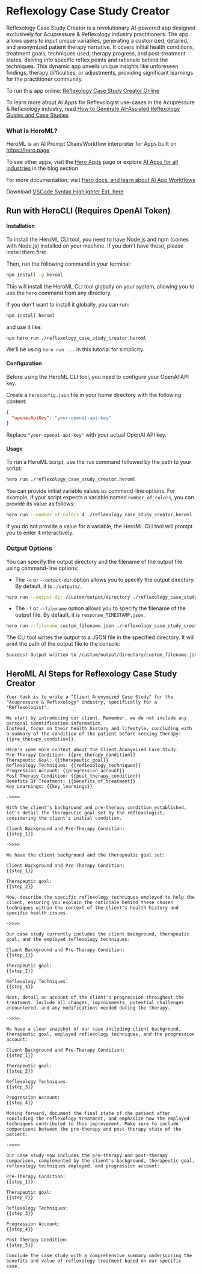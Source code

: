 # Reflexology Case Study Creator

Reflexology Case Study Creator is a revolutionary AI-powered app designed exclusively for Acupressure & Reflexology industry practitioners. The app allows users to input unique variables, generating a customized, detailed, and anonymized patient therapy narrative. It covers initial health conditions, treatment goals, techniques used, therapy progress, and post-treatment states, delving into specific reflex points and rationale behind the techniques. This dynamic app unveils unique insights like unforeseen findings, therapy difficulties, or adjustments, providing significant learnings for the practitioner community.

To run this app online: [Reflexology Case Study Creator Online](https://hero.page/app/reflexology-case-study-creator-ai-generated-reflexology-therapy-narratives/3RKboh18qqIkDBl4AdmR)

To learn more about AI Apps for Reflexologist use-cases in the Acupressure & Reflexology industry, read [How to Generate AI-Assisted Reflexology Guides and Case Studies](https://hero.page/blog/ai/acupressure-and-reflexology/how-to-generate-ai-assisted-reflexology-guides-and-case-studies/170714)

### What is HeroML?
HeroML is an AI Prompt Chain/Workflow interpreter for Apps built on https://hero.page 

To see other apps, visit the [Hero Apps](https://hero.page/apps) page or explore [AI Apps for all industries](https://hero.page/blog) in the blog section

For more documentation, visit [Hero docs, and learn about AI App Workflows](https://hero.page/tutorials/introduction-to-heroml)

Download [VSCode Syntax Highlighter Ext. here](https://marketplace.visualstudio.com/items?itemName=hero-page.heroml)

## Run with HeroCLI (Requires OpenAI Token)

#### Installation

To install the HeroML CLI tool, you need to have Node.js and npm (comes with Node.js) installed on your machine. If you don't have these, please install them first. 

Then, run the following command in your terminal:

```bash
npm install -g heroml
```

This will install the HeroML CLI tool globally on your system, allowing you to use the `hero` command from any directory.

If you don't want to install it globally, you can run:

```bash
npm install heroml
```

and use it like:

```bash
npx hero run ./reflexology_case_study_creator.heroml
```

We'll be using `hero run ...` in this tutorial for simplicity.

#### Configuration

Before using the HeroML CLI tool, you need to configure your OpenAI API key. 

Create a `heroconfig.json` file in your home directory with the following content:

```json
{
  "openaiApiKey": "your-openai-api-key"
}
```

Replace `"your-openai-api-key"` with your actual OpenAI API key.

#### Usage

To run a HeroML script, use the `run` command followed by the path to your script:

```bash
hero run ./reflexology_case_study_creator.heroml
```

You can provide initial variable values as command-line options. For example, if your script expects a variable named `number_of_colors`, you can provide its value as follows:

```bash
hero run --number_of_colors 4 ./reflexology_case_study_creator.heroml
```

If you do not provide a value for a variable, the HeroML CLI tool will prompt you to enter it interactively.

### Output Options

You can specify the output directory and the filename of the output file using command-line options:

- The `-o` or `--output-dir` option allows you to specify the output directory. By default, it is `./outputs/`.

```bash
hero run --output-dir /custom/output/directory ./reflexology_case_study_creator.heroml
```

- The `-f` or `--filename` option allows you to specify the filename of the output file. By default, it is `response_TIMESTAMP.json`.

```bash
hero run --filename custom_filename.json ./reflexology_case_study_creator.heroml
```

The CLI tool writes the output to a JSON file in the specified directory. It will print the path of the output file to the console:

```bash
Success! Output written to /custom/output/directory/custom_filename.json
```


## HeroML AI Steps for Reflexology Case Study Creator
```
Your task is to write a "Client Anonymized Case Study" for the "Acupressure & Reflexology" industry, specifically for a "Reflexologist". 

We start by introducing our client. Remember, we do not include any personal identification information. 
Instead, focus on their health history and lifestyle, concluding with a summary of the condition of the patient before seeking therapy: {{pre_therapy_condition}}.

Here's some more context about the Client Anonymized Case Study:
Pre Therapy Condition: {{pre_therapy_condition}}
Therapeutic Goal: {{therapeutic_goal}}
Reflexology Techniques: {{reflexology_techniques}}
Progression Account: {{progression_account}}
Post Therapy Condition: {{post_therapy_condition}}
Benefits Of Treatment: {{benefits_of_treatment}}
Key Learnings: {{key_learnings}}

->>>>

With the client's background and pre-therapy condition established, let's detail the therapeutic goal set by the reflexologist, considering the client's initial condition. 

Client Background and Pre-Therapy Condition:
{{step_1}}

->>>>

We have the client background and the therapeutic goal set:

Client Background and Pre-Therapy Condition:
{{step_1}}

Therapeutic goal:
{{step_2}}

Now, describe the specific reflexology techniques employed to help the client, ensuring you explain the rationale behind these chosen techniques within the context of the client's health history and specific health issues.

->>>>

Our case study currently includes the client background, therapeutic goal, and the employed reflexology techniques:

Client Background and Pre-Therapy Condition:
{{step_1}}

Therapeutic goal:
{{step_2}}

Reflexology Techniques:
{{step_3}}

Next, detail an account of the client's progression throughout the treatment. Include all changes, improvements, potential challenges encountered, and any modifications needed during the therapy.

->>>>

We have a clear snapshot of our case including client background, therapeutic goal, employed reflexology techniques, and the progression account:

Client Background and Pre-Therapy Condition:
{{step_1}}

Therapeutic goal:
{{step_2}}

Reflexology Techniques:
{{step_3}}

Progression Account:
{{step_4}}

Moving forward, document the final state of the patient after concluding the reflexology treatment, and emphasize how the employed techniques contributed to this improvement. Make sure to include comparisons between the pre-therapy and post-therapy state of the patient.

->>>>

Our case study now includes the pre-therapy and post-therapy comparison, complemented by the client's background, therapeutic goal, reflexology techniques employed, and progression account:

Pre-Therapy Condition:
{{step_1}}

Therapeutic goal:
{{step_2}}

Reflexology Techniques:
{{step_3}}

Progression Account:
{{step_4}}

Post-Therapy Condition:
{{step_5}}

Conclude the case study with a comprehensive summary underscoring the benefits and value of reflexology treatment based on our specific case.


```

